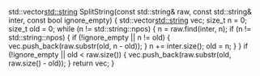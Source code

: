 std::vector<std::string> SplitString(const std::string& raw,
                                     const std::string& inter,
                                     const bool ignore_empty) {
  std::vector<std::string> vec;
  size_t n = 0;
  size_t old = 0;
  while (n != std::string::npos) {
    n = raw.find(inter, n);
    if (n != std::string::npos) {
      if (!ignore_empty || n != old) {
        vec.push_back(raw.substr(old, n - old));
      }
      n += inter.size();
      old = n;
    }
  }
  if (!ignore_empty || old < raw.size()) {
    vec.push_back(raw.substr(old, raw.size() - old));
  }
  return vec;
}
